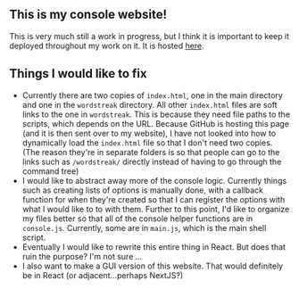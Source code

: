 ## This is my console website!
This is very much still a work in progress, but I think it is important to keep it deployed throughout my work on it. It is hosted [here](https://alex-werner.com).
## Things I would like to fix
* Currently there are two copies of `index.html`, one in the main directory and one in the `wordstreak` directory. All other `index.html` files are soft links to the one in `wordstreak`. This is because they need file paths to the scripts, which depends on the URL. Because GitHub is hosting this page (and it is then sent over to my website), I have not looked into how to dynamically load the `index.html` file so that I don't need two copies. (The reason they're in separate folders is so that people can go to the links such as `/wordstreak/` directly instead of having to go through the command tree)
* I would like to abstract away more of the console logic. Currently things such as creating lists of options is manually done, with a callback function for when they're created so that I can register the options with what I would like to to with them. Further to this point, I'd like to organize my files better so that all of the console helper functions are in `console.js`. Currently, some are in `main.js`, which is the main shell script.
* Eventually I would like to rewrite this entire thing in React. But does that ruin the purpose? I'm not sure ...
* I also want to make a GUI version of this website. That would definitely be in React (or adjacent...perhaps NextJS?)
